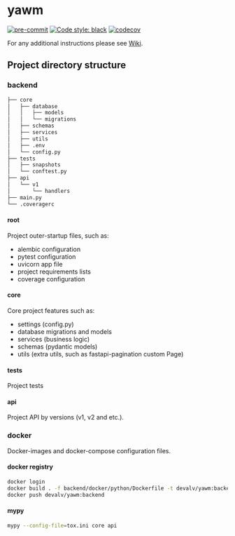 # yawm

[![pre-commit](https://img.shields.io/badge/pre--commit-enabled-brightgreen?logo=pre-commit&logoColor=white)](https://github.com/pre-commit/pre-commit)
[![Code style: black](https://img.shields.io/badge/code%20style-black-000000.svg)](https://github.com/psf/black)
[![codecov](https://codecov.io/gh/devalv/yawm/branch/main/graph/badge.svg)](https://codecov.io/gh/devalv/yawm)

For any additional instructions please see [Wiki](https://github.com/devalv/yawm/wiki).

## Project directory structure

### backend

```bash
├── core
│   ├── database
│   │   ├── models
│   │   └── migrations
│   ├── schemas
│   ├── services
│   ├── utils
│   ├── .env
│   └── config.py
├── tests
│   ├── snapshots
│   └── conftest.py
├── api
│   └── v1
│       └── handlers
├── main.py
└── .coveragerc
```

#### root

Project outer-startup files, such as:

* alembic configuration
* pytest configuration
* uvicorn app file
* project requirements lists
* coverage configuration

#### core

Core project features such as:

* settings (config.py)
* database migrations and models
* services (business logic)
* schemas (pydantic models)
* utils (extra utils, such as fastapi-pagination custom Page)

#### tests

Project tests

#### api

Project API by versions (v1, v2 and etc.).

### docker

Docker-images and docker-compose configuration files.

#### docker registry

```bash
docker login
docker build . -f backend/docker/python/Dockerfile -t devalv/yawm:backend
docker push devalv/yawm:backend
```

#### mypy

```bash
mypy --config-file=tox.ini core api
```

